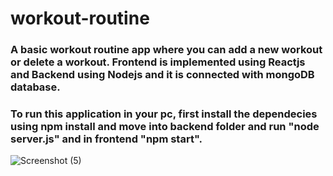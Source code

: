 # workout-routine

### A basic workout routine app where you can add a new workout or delete a workout. Frontend is implemented using Reactjs and Backend using Nodejs and it is connected with mongoDB database.

### To run this application in your pc, first install the dependecies using npm install and move into backend folder and run "node server.js" and in frontend "npm start".

![Screenshot (5)](https://user-images.githubusercontent.com/77429149/178015004-59cba0af-0bc8-4938-9706-b31b27289ef9.png)
